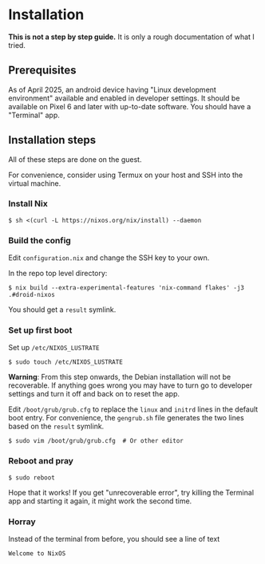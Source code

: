 # Installation

**This is not a step by step guide.** It is only a rough documentation of what I tried.

## Prerequisites

As of April 2025, an android device having "Linux development environment" available and enabled in developer settings. It should be available on Pixel 6 and later with up-to-date software. You should have a "Terminal" app.

## Installation steps

All of these steps are done on the guest.

For convenience, consider using Termux on your host and SSH into the virtual machine.

### Install Nix

```console
$ sh <(curl -L https://nixos.org/nix/install) --daemon
```

### Build the config

Edit `configuration.nix` and change the SSH key to your own.

In the repo top level directory:

```
$ nix build --extra-experimental-features 'nix-command flakes' -j3 .#droid-nixos
```

You should get a `result` symlink.

### Set up first boot

Set up `/etc/NIXOS_LUSTRATE`

```
$ sudo touch /etc/NIXOS_LUSTRATE
```

**Warning**: From this step onwards, the Debian installation will not be recoverable. If anything goes wrong you may have to turn go to developer settings and turn it off and back on to reset the app.

Edit `/boot/grub/grub.cfg` to replace the `linux` and `initrd` lines in the default boot entry. For convenience, the `gengrub.sh` file generates the two lines based on the `result` symlink.

```
$ sudo vim /boot/grub/grub.cfg  # Or other editor
```

### Reboot and pray

```
$ sudo reboot
```

Hope that it works! If you get "unrecoverable error", try killing the Terminal app and starting it again, it might work the second time.

### Horray

Instead of the terminal from before, you should see a line of text

```
Welcome to NixOS
```
